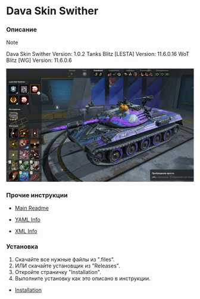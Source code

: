 # Dava Skin Swither
### Описание
> [!NOTE]  
> Dava Skin Swither Version: 1.0.2
> Tanks Blitz [LESTA] Version: 11.6.0.16
> WoT Blitz [WG] Version: 11.6.0.6

![](.info/media/2.png)

### Прочие инструкции
* [Main Readme](.info/local/README.TXT)

* [YAML Info](.info/local/YAML.YAML)

* [XML Info](.info/local/XML.XML)

### Установка
1. Скачайте все нужные файлы из ".files".
2. ИЛИ скачайте установщик из "Releases".
3. Откройте страничку "Installation".
4. Выполните установку как это описано в инструкции.

* [Installation](.info/local/INSTALLATION.TXT)
